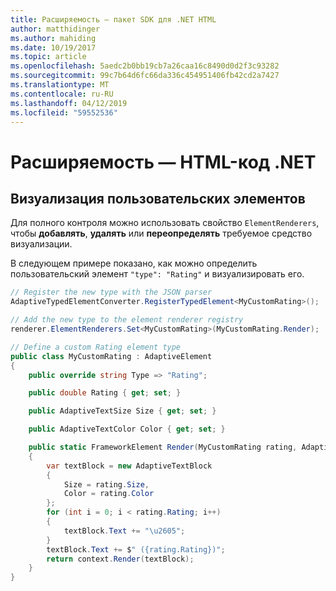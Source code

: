 ```yaml
---
title: Расширяемость — пакет SDK для .NET HTML
author: matthidinger
ms.author: mahiding
ms.date: 10/19/2017
ms.topic: article
ms.openlocfilehash: 5aedc2b0bb19cb7a26caa16c8490d0d2f3c93282
ms.sourcegitcommit: 99c7b64d6fc66da336c454951406fb42cd2a7427
ms.translationtype: MT
ms.contentlocale: ru-RU
ms.lasthandoff: 04/12/2019
ms.locfileid: "59552536"
---
```

# <a name="extensibility---net-html"></a>Расширяемость — HTML-код .NET

## <a name="custom-element-rendering"></a>Визуализация пользовательских элементов

Для полного контроля можно использовать свойство `ElementRenderers`, чтобы **добавлять**, **удалять** или **переопределять** требуемое средство визуализации.

В следующем примере показано, как можно определить пользовательский элемент `"type": "Rating"` и визуализировать его.

```csharp
// Register the new type with the JSON parser
AdaptiveTypedElementConverter.RegisterTypedElement<MyCustomRating>();

// Add the new type to the element renderer registry
renderer.ElementRenderers.Set<MyCustomRating>(MyCustomRating.Render);

// Define a custom Rating element type
public class MyCustomRating : AdaptiveElement
{
    public override string Type => "Rating";

    public double Rating { get; set; }

    public AdaptiveTextSize Size { get; set; }

    public AdaptiveTextColor Color { get; set; }

    public static FrameworkElement Render(MyCustomRating rating, AdaptiveRenderContext context)
    {
        var textBlock = new AdaptiveTextBlock
        {
            Size = rating.Size,
            Color = rating.Color
        };
        for (int i = 0; i < rating.Rating; i++)
        {
            textBlock.Text += "\u2605";
        }
        textBlock.Text += $" ({rating.Rating})";
        return context.Render(textBlock);
    }
}
```
